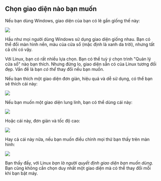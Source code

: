<?php require("../../entete.php"); ?> <?php require("../../base.php"); ?> <?php require("../../fonctions.php"); ?>

<div id="corps">

<h2>Chọn giao diện nào bạn muốn</h2>

<p>Nếu bạn dùng Windows, giao diện của bạn có lẽ gần giống thế này:</p>

<img src="Images/windows_vista.jpg" />

<p>Hầu như mọi người dùng Windows sử dụng giao diện giống nhau. Bạn có thể đổi màn hình nền, 
màu của cửa sổ (mặc định là xanh da trời), nhưng tất cả chỉ có vậy.</p>

<p>Với Linux, bạn có rất nhiều lựa chọn. Bạn có thể tuỳ ý chọn trình "Quản lý cửa sổ" nào 
bạn thích. Nhưng đừng lo, giao diện sẵn có của Linux tương đối đẹp. Vấn đề là bạn 
<i>có thể</i> thay đổi nếu bạn muốn.</p>

<p>Nếu bạn thích một giao diện đơn giản, hiệu quả và dễ sử dụng, có thể bạn sẽ thích cái này:</p>

<img src="Images/ubuntu.jpg"/>

<p>Nếu bạn muốn một giao diện lung linh, bạn có thể dùng cái này:</p>

<img src="Images/kde.png" />

<p>Hoặc cái này, đơn giản và tốc độ cao:</p>

<img src="Images/xfce.jpg" />

<p>Hay cả cái này nữa, nếu bạn muốn điều chỉnh mọi thứ bạn thấy trên màn hình:</p>

<img src="Images/wm.jpg" />

<p>Bạn thấy đấy, với Linux <i>bạn là người quyết định giao diện bạn muốn dùng</i>. Bạn 
cũng không cần chọn duy nhất một giao diện mà có thể thay đổi mỗi khi bạn bật máy.</p>

</div>


